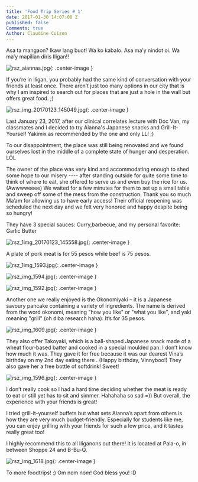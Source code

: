 ```yaml
---
title: 'Food Trip Series # 1'
date: 2017-01-30 14:07:00 Z
published: false
Comments: true
Author: Claudine Cuizon
---
```


Asa ta mangaon? Ikaw lang buot! Wa ko kabalo.
Asa ma’y nindot oi. Wa ma’y mapilian diris Iligan!!


![rsz_aiannas.jpg](/uploads/rsz_aiannas.jpg){: .center-image }


If you’re in Iligan, you probably had the same kind of conversation with your friends at least once. There aren’t just too many options in our city that is why I am inspired to search out for places that are just a hole in the wall but offers great food. ;)


![rsz_img_20170123_145049.jpg](/uploads/rsz_img_20170123_145049.jpg){: .center-image }

Last January 23, 2017, after our clinical correlates lecture with Doc Van, my classmates and I decided to try Aianna's Japanese snacks and Grill-It-Yourself Yakimix  as recommended by the one and only LL! ;)

To our disappointment, the place was still being renovated and we found ourselves lost in the middle of a complete state of hunger and desperation. LOL

The owner of the place was very kind and accommodating enough to shed some hope to our misery ---- after standing outside for quite some time to think of where to eat, she offered to serve us and even buy the rice for us. (Awwwweeee) We waited for a few minutes for them to set up a small table and sweep off some of the mess from the construction. Thank you so much Ma’am for allowing us to have early access! Their official reopening was scheduled the next day and we felt very honored and happy despite being so hungry!

They have 3 special sauces:
Curry,barbecue, and my personal favorite: Garlic Butter

![rsz_1img_20170123_145558.jpg](/uploads/rsz_1img_20170123_145558.jpg){: .center-image }

A plate of pork meat is for 55 pesos while beef is 75 pesos.

![rsz_1img_1593.jpg](/uploads/rsz_1img_1593.jpg){: .center-image }

![rsz_img_1594.jpg](/uploads/rsz_img_1594.jpg){: .center-image }

![rsz_img_1592.jpg](/uploads/rsz_img_1592.jpg){: .center-image }

Another one we really enjoyed is the Okonomiyaki – it is a Japanese savoury pancake containing a variety of ingredients. The name is derived from the word okonomi, meaning "how you like" or "what you like", and yaki meaning "grill" (oh diba research haha). It’s for 35 pesos.

![rsz_img_1609.jpg](/uploads/rsz_img_1609.jpg){: .center-image }

They also offer Takoyaki, which is a ball-shaped Japanese snack made of a wheat flour-based batter and cooked in a special moulded pan. I don’t know how much it was. They gave it for free because it was our dearest Vina’s birthday on my 2nd day eating there . (Happy birthday, Vinnyboo!) They also gave her a free bottle of softdrink! Sweet!

![rsz_img_1596.jpg](/uploads/rsz_img_1596.jpg){: .center-image }

I don’t really cook so I had a hard time deciding whether the meat is ready to eat or still yet has to sit and simmer. Hahahaha so sad =)) But overall, the experience with your friends is great!

I tried grill-it-yourself buffets but what sets Aianna’s apart from others is how they are very much budget-friendly. Especially for students like me, you can enjoy grilling  with your friends for such a low price, and it tastes really great too!

I highly recommend this to all Iliganons out there! It is located at Pala-o, in between Shoppe 24 and B-Bu-Q.

![rsz_img_1618.jpg](/uploads/rsz_img_1618.jpg){: .center-image }

To more foodtrips! :) Om nom nom! God bless you! :D